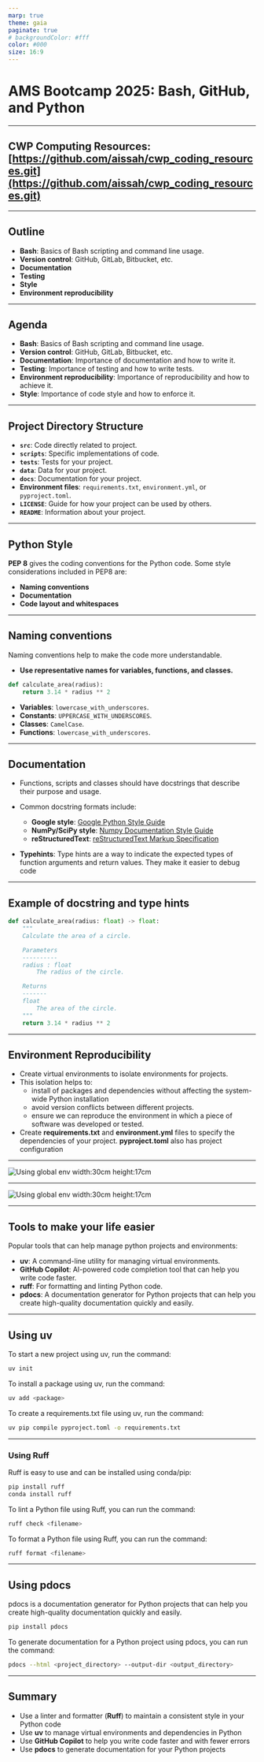 ```yaml
---
marp: true
theme: gaia
paginate: true
# backgroundColor: #fff
color: #000
size: 16:9
---
```

<!--
_class: lead
-->
# AMS Bootcamp 2025: Bash, GitHub, and Python

---
<!--
_class: lead
-->

## CWP Computing Resources: [https://github.com/aissah/cwp_coding_resources.git](https://github.com/aissah/cwp_coding_resources.git)

---

## Outline

- **Bash**: Basics of Bash scripting and command line usage.
- **Version control**: GitHub, GitLab, Bitbucket, etc.
- **Documentation**
- **Testing**
- **Style**
- **Environment reproducibility**

---

## Agenda

- **Bash**: Basics of Bash scripting and command line usage.
- **Version control**: GitHub, GitLab, Bitbucket, etc.
- **Documentation**: Importance of documentation and how to write it.
- **Testing**: Importance of testing and how to write tests.
- **Environment reproducibility**: Importance of reproducibility and how to achieve it.
- **Style**: Importance of code style and how to enforce it.

---

## Project Directory Structure

- **`src`**: Code directly related to project.
- **`scripts`**: Specific implementations of code.
- **`tests`**: Tests for your project.
- **`data`**: Data for your project.
- **`docs`**: Documentation for your project.
- **Environment files**: `requirements.txt`, `environment.yml`, or `pyproject.toml`.
- **`LICENSE`**: Guide for how your project can be used by others.
- **`README`**: Information about your project.
<!-- - **.gitignore file**: The file that contains the files and directories that should be ignored by Git. It should be named `.gitignore`. -->

---

## Python Style

**PEP 8** gives the coding conventions for the Python code. Some style considerations included in PEP8 are:

- **Naming conventions**
- **Documentation**
- **Code layout and whitespaces**

---

## Naming conventions

Naming conventions help to make the code more  understandable.

- **Use representative names for variables, functions, and classes.**

```python
def calculate_area(radius):
    return 3.14 * radius ** 2
```

- **Variables**: `lowercase_with_underscores`.
- **Constants**: `UPPERCASE_WITH_UNDERSCORES`.
- **Classes**: `CamelCase`.
- **Functions**: `lowercase_with_underscores`.
<!-- - **Modules**: `lowercase_with_underscores`. -->

<!-- ```python
def my_function():
    pass

class MyClass:
    pass

``` -->

---

## Documentation

- Functions, scripts and classes should have docstrings that describe their purpose and usage.
- Common docstring formats include:
  - **Google style**: [Google Python Style Guide](https://google.github.io/styleguide/pyguide.html)
  - **NumPy/SciPy style**: [Numpy Documentation Style Guide](https://numpydoc.readthedocs.io/en/latest/format.html)
  - **reStructuredText**: [reStructuredText Markup Specification](https://docutils.sourceforge.io/rst.html)
  
- **Typehints**: Type hints are a way to indicate the expected types of function arguments and return values. They make it easier to debug code

---

## Example of docstring and type hints

```python
def calculate_area(radius: float) -> float:
    """
    Calculate the area of a circle.

    Parameters
    ----------
    radius : float
        The radius of the circle.

    Returns
    -------
    float
        The area of the circle.
    """
    return 3.14 * radius ** 2
```

---

## Environment Reproducibility

- Create virtual environments to isolate environments for projects.
- This isolation helps to:
  - install of packages and dependencies without affecting the system-wide Python installation
  - avoid version conflicts between different projects.
  - ensure we can reproduce the environment in which a piece of software was developed or tested.
- Create **requirements.txt** and **environment.yml** files to specify the dependencies of your project. **pyproject.toml** also has project configuration
<!-- - Use **pyproject.toml** to specify the dependencies and project configuration. -->

---

![Using global env width:30cm height:17cm](bin\virtual_env1.png)

---

![Using global env width:30cm height:17cm](bin\virtual_env2.png)

---

## Tools to make your life easier

Popular tools that can help manage python projects and environments:

- **uv**: A command-line utility for managing virtual environments.
- **GitHub Copilot**: AI-powered code completion tool that can help you write code faster.
- **ruff**: For formatting and linting Python code.
- **pdocs**: A documentation generator for Python projects that can help you create high-quality documentation quickly and easily.

---

## Using uv

To start a new project using uv, run the command:

```bash
uv init
```

To install a package using uv, run the command:

```bash
uv add <package>
```

To create a requirements.txt file using uv, run the command:

```bash
uv pip compile pyproject.toml -o requirements.txt
```

---

### Using Ruff

Ruff is easy to use and can be installed using conda/pip:

```bash
pip install ruff
conda install ruff
```

To lint a Python file using Ruff, you can run the command:

```bash
ruff check <filename>
```

To format a Python file using Ruff, you can run the command:

```bash
ruff format <filename>
```

---

## Using pdocs

pdocs is a documentation generator for Python projects that can help you create high-quality documentation quickly and easily.

```bash
pip install pdocs
```

To generate documentation for a Python project using pdocs, you can run the command:

```bash
pdocs --html <project_directory> --output-dir <output_directory>
```

---

## Summary

- Use a linter and formatter (**Ruff**) to maintain a consistent style in your Python code
- Use **uv** to manage virtual environments and dependencies in Python
- Use **GitHub Copilot** to help you write code faster and with fewer errors
- Use **pdocs** to generate documentation for your Python projects
